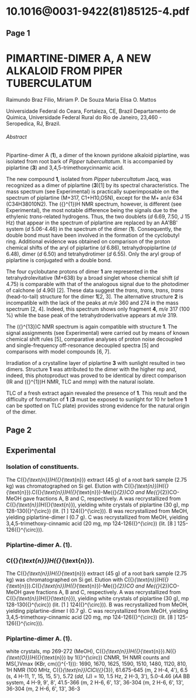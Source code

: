 # 10.1016@0031-9422(81)85125-4.pdf

## Page 1



# PIMARTINE-DIMER A, A NEW ALKALOID FROM PIPER TUBERCULATUM

Raimundo Braz Filio, Miriam P. De Souza Maria Elisa O. Mattos

Universidade Federal do Ceara, Fortaleza, CE, Brazil Departamento de Quimica, Universidade Federal Rural do Rio de Janeiro, 23,460 -Seropedica, RJ, Brazil.

###### Abstract

Pipartine-dimer A (**1**), a dimer of the known pyridone alkaloid piplartine, was isolated from root bark of _Pipper tubercultatum_. It is accompanied by piplartine (**3**) and 3,4,5-trimethoxycinnamic acid.

The new compound **1**, isolated from _Pipper tubercultatum_ Jacq, was recognized as a dimer of piplartine (**3**)[1] by its spectral characteristics. The mass spectrum (see Experimental) is practically superimposable on the spectrum of piplartine (M+317, C1+H10,O5N), except for the M+ an/_e_ 634 (C34H38010N2). The \({}^{1}\)H NMR spectrum, however, is different (see Experimental), the most notable difference being the signals due to the ethylenic _trans_-related hydrogens. Thus, the two doublets (_d_ 6.69, 7.50, J 15 Hz) that appear in the spectrum of piplartine are replaced by an AA'BB' system (_d_ 5.06-4.46) in the spectrum of the dimer (**1**). Consequently, the double bond must have been involved in the formation of the cyclobutyl ring. Additional evidence was obtained on comparison of the proton chemical shifts of the aryl of piplartine (_d_ 6.86), tetrahydropiplartine (_d_ 6.48), dimer (_d_ 6.50) and tetrahydrotimer (_d_ 6.55). Only the aryl group of piplartine is conjugated with a double bond.

The four cyclobutane protons of dimer **1** are represented in the tetrahydrolevitative (M+638) by a broad singlet whose chemical shift (_d_ 4.75) is comparable with that of the analogous signal due to the photodimer of calchone (_d_ 4.90) [2]. These data suggest the _trans_, _trans_, _trans_, _trans_ (head-to-tail) structure for the dimer **1**[2, 3]. The alternative structure **2** is incompatible with the lack of the peaks at _m/e_ 360 and 274 in the mass spectrum [2, 4]. Indeed, this spectrum shows only fragment **4**, _m/e_ 317 (100 %) while the base peak of the tetrahydroderivative appears at _m/e_ 319.

The \({}^{13}\)C NMR spectrum is again compatible with structure **1**. The signal assignments (see Experimental) were carried out by means of known chemical shift rules [5], comparative analyses of proton noise decoupled and single-frequency off-resonance decoupled spectra [5] and comparisons with model compounds [6, 7].

Irradiation of a crystalline layer of piplartine **3** with sunlight resulted in two dimers. Structure **1** was attributed to the dimer with the higher mp and, indeed, this photoproduct was proved to be identical by direct comparison (IR and \({}^{1}\)H NMR, TLC and mmp) with the natural isolate.

TLC of a fresh extract again revealed the presence of **1**. This result and the difficulty of formation of **1** (**3** must be exposed to sunlight for 10 hr before **1** can be spotted on TLC plate) provides strong evidence for the natural origin of the dimer.



## Page 2



## Experimental

### Isolation of constituents.

The C\({}_{\text{n}}\)H\({}_{\text{n}}\) extract (45 g) of a root bark sample (2.75 kg) was chromatographed on Si gel. Elution with C\({}_{\text{n}}\)H\({}_{\text{n}}\).C\({}_{\text{n}}\)H\({}_{\text{n}}\)-Me\({}_{2}\)CO and Me\({}_{2}\)CO-MeOH gave fractions A, B and C, respectively. A was recrystallized from C\({}_{\text{n}}\)H\({}_{\text{n}}\), yielding white crystals of piplartine (30 g), mp 128-130\({}^{\circ}\) (lit. [1 ] 124\({}^{\circ}\)). B was recrystallized from MeOH, yielding piplartine-dimer I (0.7 g). C was recrystallized from MeOH, yielding 3,4,5-trimethoxy-cinnamic acid (20 mg, mp 124-126\({}^{\circ}\) (lit. [8 ] 125-126\({}^{\circ}\)).

### Piplartine-dimer A. (1).

### C\({}_{\text{n}}\)H\({}_{\text{n}}\).

The C\({}_{\text{n}}\)H\({}_{\text{n}}\) extract (45 g) of a root bark sample (2.75 kg) was chromatographed on Si gel. Elution with C\({}_{\text{n}}\)H\({}_{\text{n}}\).C\({}_{\text{n}}\)H\({}_{\text{n}}\)-Me\({}_{2}\)CO and Me\({}_{2}\)CO-MeOH gave fractions A, B and C, respectively. A was recrystallized from C\({}_{\text{n}}\)H\({}_{\text{n}}\), yielding white crystals of piplartine (30 g), mp 128-130\({}^{\circ}\) (lit. [1 ] 124\({}^{\circ}\)). B was recrystallized from MeOH, yielding piplartine-dimer I (0.7 g). C was recrystallized from MeOH, yielding 3,4,5-trimethoxy-cinnamic acid (20 mg, mp 124-126\({}^{\circ}\) (lit. [8 ] 125-126\({}^{\circ}\)).

### Piplartine-dimer A. (1).

white crystals, mp 269-272 (MeOH), C\({}_{\text{n}}\)H\({}_{\text{n}}\).N\({}_{\text{O}}\)H\({}_{\text{n}}\) by 1\({}^{\circ}\) CNMR, 1H NMR counts and MS\(\,\)Vmax (KBr, cm\({}^{-1}\)): 1690, 1670, 1625, 1590, 1510, 1480, 1120, 810, 1H NMR (100 MHz, C\({}_{\text{n}}\)ClCl\({}_{3}\), 61.675-645 (m, 2 H-4, 4'), 6.5 (s, 4 H-11, 1', 15, 15, 5'), 5.72 (_dd_, \(J\) = 10, 1.5 Hz, 2 H-3, 3'), 5.0-4.46 (_AA_ BB system, 4 H-9, 9', 8', 41.5-366 (m, 2 H-6, 6', 13', 36-304 (m, 2 H-6, 6', 13', 36-304 (m, 2 H-6, 6', 13', 36-3

